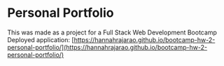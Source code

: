 # Personal Portfolio
This was made as a project for a Full Stack Web Development Bootcamp  
Deployed application: [https://hannahrajarao.github.io/bootcamp-hw-2-personal-portfolio/](https://hannahrajarao.github.io/bootcamp-hw-2-personal-portfolio/)